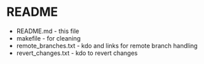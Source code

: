 README
=======

* README.md - this file
* makefile - for cleaning
* remote_branches.txt - kdo and links for remote branch handling
* revert_changes.txt - kdo to revert changes






